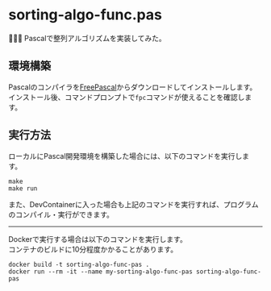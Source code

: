 # sorting-algo-func.pas

🐹🐹🐹 Pascalで整列アルゴリズムを実装してみた。  

## 環境構築

Pascalのコンパイラを[FreePascal](https://www.freepascal.org/download.html)からダウンロードしてインストールします。  
インストール後、コマンドプロンプトで`fpc`コマンドが使えることを確認します。  

## 実行方法

ローカルにPascal開発環境を構築した場合には、以下のコマンドを実行します。  

```shell
make
make run
```

また、DevContainerに入った場合も上記のコマンドを実行すれば、プログラムのコンパイル・実行ができます。  

---

Dockerで実行する場合は以下のコマンドを実行します。  
コンテナのビルドに10分程度かかることがあります。  

```shell
docker build -t sorting-algo-func-pas .
docker run --rm -it --name my-sorting-algo-func-pas sorting-algo-func-pas
```
